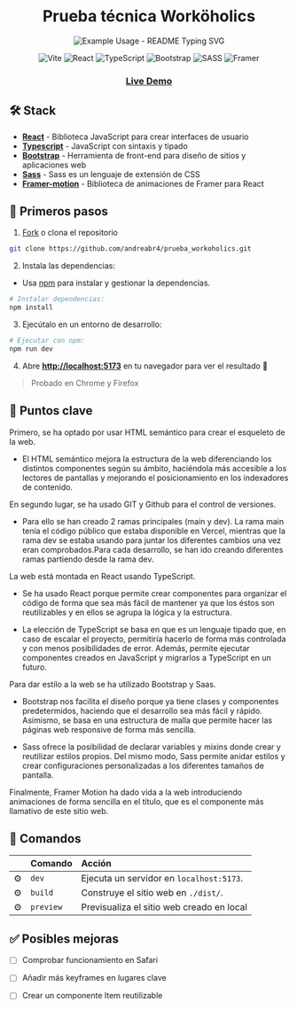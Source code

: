 <div align="center">

<h1 align="center">
Prueba técnica Worköholics
</h1
<h2 align="center">
  <img src="https://readme-typing-svg.demolab.com/?lines=Prueba+Worköholics!;React;TypeScript;Bootstrap;Sass;Framer&font=Fira%20Code&center=true&width=380&height=50&duration=4000&pause=1000" alt="Example Usage - README Typing SVG">
</h2>
</div>


<p/>

<div align="center">

![Vite](https://img.shields.io/badge/vite-%23646CFF.svg?style=for-the-badge&logo=vite&logoColor=white)
![React](https://img.shields.io/badge/react-%2320232a.svg?style=for-the-badge&logo=react&logoColor=%2361DAFB)
![TypeScript](https://img.shields.io/badge/typescript-%23007ACC.svg?style=for-the-badge&logo=typescript&logoColor=white)
![Bootstrap](https://img.shields.io/badge/bootstrap-%238511FA.svg?style=for-the-badge&logo=bootstrap&logoColor=white)
![SASS](https://img.shields.io/badge/SASS-hotpink.svg?style=for-the-badge&logo=SASS&logoColor=white)
![Framer](https://img.shields.io/badge/Framer-black?style=for-the-badge&logo=framer&logoColor=blue)

</div>

<div align="center">
<h3><a href="https://prueba-workoholics.vercel.app/" >Live Demo </a></h3>
</div>

## 🛠️ Stack

- [**React**](https://react.dev/) - Biblioteca JavaScript para crear interfaces de usuario
- [**Typescript**](https://www.typescriptlang.org/) - JavaScript con sintaxis y tipado
- [**Bootstrap**](https://getbootstrap.com/) - Herramienta de front-end para diseño de sitios y aplicaciones web
- [**Sass**](https://sass-lang.com/) - Sass es un lenguaje de extensión de CSS
- [**Framer-motion**](https://www.framer.com/motion/) - Biblioteca de animaciones de Framer para React

## 🚀 Primeros pasos

1. [Fork](https://github.com/andreabr4/prueba_workoholics/fork) o clona el repositorio

```bash
git clone https://github.com/andreabr4/prueba_workoholics.git
```

2. Instala las dependencias:

- Usa [npm](https://www.npmjs.com/) para instalar y gestionar la dependencias.

```bash
# Instalar dependencias:
npm install
```

3. Ejecútalo en un entorno de desarrollo:

```bash
# Ejecutar con npm:
npm run dev
```

4. Abre [**http://localhost:5173**](http://localhost:5173/) en tu navegador para ver el resultado 🚀
>Probado en Chrome y Firefox

## 🔑 Puntos clave

Primero, se ha optado por usar HTML semántico para crear el esqueleto de la web.

- El HTML semántico mejora la estructura de la web diferenciando los distintos componentes según su ámbito, haciéndola más accesible a los lectores de pantallas y mejorando el posicionamiento en los indexadores de contenido.

En segundo lugar, se ha usado GIT y Github para el control de versiones.

- Para ello se han creado 2 ramas principales (main y dev). La rama main tenía el código público que estaba disponible en Vercel, mientras que la rama dev se estaba usando para juntar los diferentes cambios una vez eran comprobados.Para cada desarrollo, se han ido creando diferentes ramas partiendo desde la rama dev.


La web está montada en React usando TypeScript.

- Se ha usado React porque permite crear componentes para organizar el código de forma que sea más fácil de mantener ya que los éstos son reutilizables y en ellos se agrupa la lógica y la estructura.

- La elección de TypeScript se basa en que es un lenguaje tipado que, en caso de escalar el proyecto, permitiría hacerlo de forma más controlada y con menos posibilidades de error. Además, permite ejecutar componentes creados en JavaScript y migrarlos a TypeScript en un futuro. 

Para dar estílo a la web se ha utilizado Bootstrap y Saas.

- Bootstrap nos facilita el diseño porque ya tiene clases y componentes predetermidos, haciendo que el desarrollo sea más fácil y rápido. Asimismo, se basa en una estructura de malla que permite hacer las páginas web responsive de forma más sencilla.

- Sass ofrece la posibilidad de declarar variables y mixins donde crear y reutilizar estilos propios. Del mismo modo, Sass permite anidar estilos y crear configuraciones personalizadas a los diferentes tamaños de pantalla.

Finalmente, Framer Motion ha dado vida a la web introduciendo animaciones de forma sencilla en el título, que es el componente más llamativo de este sitio web.





## 🧞 Comandos

|     | Comando          | Acción                                        |
| :-- | :--------------- | :-------------------------------------------- |
| ⚙️  | `dev`            | Ejecuta un servidor en `localhost:5173`.       |
| ⚙️  | `build`          | Construye el sitio web en `./dist/`.           |
| ⚙️  | `preview`        | Previsualiza el sitio web creado en local      |


## ✅ Posibles mejoras

- [ ] Comprobar funcionamiento en Safari
- [ ] Añadir más keyframes en lugares clave
- [ ] Crear un componente Item reutilizable


